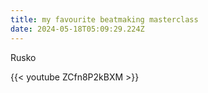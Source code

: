 ```yaml
---
title: my favourite beatmaking masterclass
date: 2024-05-18T05:09:29.224Z
---
```

Rusko



{{< youtube ZCfn8P2kBXM >}}